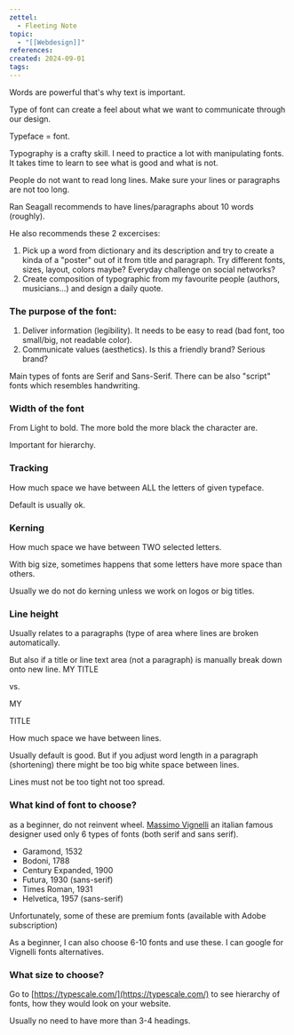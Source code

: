 ```yaml
---
zettel:
  - Fleeting Note
topic:
  - "[[Webdesign]]"
references: 
created: 2024-09-01
tags:
---
```

Words are powerful that's why text is important.

Type of font can create a feel about what we want to communicate through our design.

Typeface = font.

Typography is a crafty skill. I need to practice a lot with manipulating fonts. It takes time to learn to see what is good and what is not.

People do not want to read long lines. Make sure your lines or paragraphs are not too long.

Ran Seagall recommends to have lines/paragraphs about 10 words (roughly).

He also recommends these 2 excercises:

1. Pick up a word from dictionary and its description and try to create a kinda of a "poster" out of it from title and paragraph. Try different fonts, sizes, layout, colors maybe? Everyday challenge on social networks?
2. Create composition of typographic from my favourite people (authors, musicians…) and design a daily quote.

### The purpose of the font:

1. Deliver information (legibility). It needs to be easy to read (bad font, too small/big, not readable color).
2. Communicate values (aesthetics). Is this a friendly brand? Serious brand?

Main types of fonts are Serif and Sans-Serif. There can be also "script" fonts which resembles handwriting.

### Width of the font

From Light to bold. The more bold the more black the character are.

Important for hierarchy.

### Tracking

How much space we have between ALL the letters of given typeface.

Default is usually ok.

### Kerning

How much space we have between TWO selected letters.

With big size, sometimes happens that some letters have more space than others.

Usually we do not do kerning unless we work on logos or big titles.

### Line height

Usually relates to a paragraphs (type of area where lines are broken automatically.

But also if a title or line text area (not a paragraph) is manually break down onto new line. MY TITLE

vs.

MY

TITLE

How much space we have between lines.

Usually default is good. But if you adjust word length in a paragraph (shortening) there might be too big white space between lines.

Lines must not be too tight not too spread.

### What kind of font to choose?

as a beginner, do not reinvent wheel. [Massimo Vignelli](https://it.wikipedia.org/wiki/Massimo_Vignelli) an italian famous designer used only 6 types of fonts (both serif and sans serif).

- Garamond, 1532
- Bodoni, 1788
- Century Expanded, 1900
- Futura, 1930 (sans-serif)
- Times Roman, 1931
- Helvetica, 1957 (sans-serif)

Unfortunately, some of these are premium fonts (available with Adobe subscription)

As a beginner, I can also choose 6-10 fonts and use these. I can google for Vignelli fonts alternatives.

### What size to choose?

Go to [https://typescale.com/](https://typescale.com/) to see hierarchy of fonts, how they would look on your website.

Usually no need to have more than 3-4 headings.
